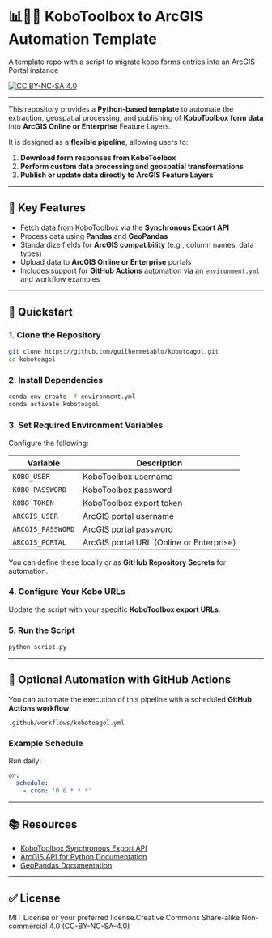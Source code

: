 # 📊🐍🌐 KoboToolbox to ArcGIS Automation Template
A template repo with a script to migrate kobo forms entries into an ArcGIS Portal instance

[![CC BY-NC-SA 4.0][cc-by-nc-sa-shield]][cc-by-nc-sa]

[cc-by-nc-sa]: http://creativecommons.org/licenses/by-nc-sa/4.0/
[cc-by-nc-sa-shield]: https://img.shields.io/badge/License-CC%20BY--NC--SA%204.0-lightgrey.svg


---


This repository provides a **Python-based template** to automate the extraction, geospatial processing, and publishing of **KoboToolbox form data** into **ArcGIS Online or Enterprise** Feature Layers.

It is designed as a **flexible pipeline**, allowing users to:

1. **Download form responses from KoboToolbox**
2. **Perform custom data processing and geospatial transformations**
3. **Publish or update data directly to ArcGIS Feature Layers**

---

## 🔧 Key Features

* Fetch data from KoboToolbox via the **Synchronous Export API**
* Process data using **Pandas** and **GeoPandas**
* Standardize fields for **ArcGIS compatibility** (e.g., column names, data types)
* Upload data to **ArcGIS Online or Enterprise** portals
* Includes support for **GitHub Actions** automation via an `environment.yml` and workflow examples

---

## 🚀 Quickstart

### 1. Clone the Repository

```bash
git clone https://github.com/guilhermeiablo/kobotoagol.git
cd kobotoagol
```

### 2. Install Dependencies

```bash
conda env create -f environment.yml
conda activate kobotoagol
```

### 3. Set Required Environment Variables

Configure the following:

| Variable          | Description                              |
| ----------------- | ---------------------------------------- |
| `KOBO_USER`       | KoboToolbox username                     |
| `KOBO_PASSWORD`   | KoboToolbox password                     |
| `KOBO_TOKEN`      | KoboToolbox export token                 |
| `ARCGIS_USER`     | ArcGIS portal username                   |
| `ARCGIS_PASSWORD` | ArcGIS portal password                   |
| `ARCGIS_PORTAL`   | ArcGIS portal URL (Online or Enterprise) |

You can define these locally or as **GitHub Repository Secrets** for automation.

### 4. Configure Your Kobo URLs

Update the script with your specific **KoboToolbox export URLs**.

### 5. Run the Script

```bash
python script.py
```

---

## 🔄 Optional Automation with GitHub Actions

You can automate the execution of this pipeline with a scheduled **GitHub Actions workflow**:

```
.github/workflows/kobotoagol.yml
```

### Example Schedule

Run daily:

```yaml
on:
  schedule:
    - cron: '0 6 * * *'
```

---

## 📚 Resources

* [KoboToolbox Synchronous Export API](https://support.kobotoolbox.org/synchronous_exports.html)
* [ArcGIS API for Python Documentation](https://developers.arcgis.com/python/)
* [GeoPandas Documentation](https://geopandas.org/)

---

## ✅ License

MIT License or your preferred license.Creative Commons Share-alike Non-commercial 4.0 (CC-BY-NC-SA-4.0)

